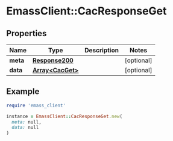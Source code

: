 # EmassClient::CacResponseGet

## Properties

| Name | Type | Description | Notes |
| ---- | ---- | ----------- | ----- |
| **meta** | [**Response200**](Response200.md) |  | [optional] |
| **data** | [**Array&lt;CacGet&gt;**](CacGet.md) |  | [optional] |

## Example

```ruby
require 'emass_client'

instance = EmassClient::CacResponseGet.new(
  meta: null,
  data: null
)
```

